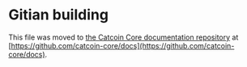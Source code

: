 Gitian building
================

This file was moved to [the Catcoin Core documentation repository](https://github.com/catcoin-core/docs/blob/master/gitian-building.md) at [https://github.com/catcoin-core/docs](https://github.com/catcoin-core/docs).
